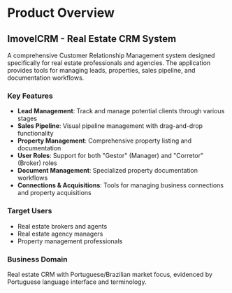 # Product Overview

## ImovelCRM - Real Estate CRM System

A comprehensive Customer Relationship Management system designed specifically for real estate professionals and agencies. The application provides tools for managing leads, properties, sales pipeline, and documentation workflows.

### Key Features
- **Lead Management**: Track and manage potential clients through various stages
- **Sales Pipeline**: Visual pipeline management with drag-and-drop functionality
- **Property Management**: Comprehensive property listing and documentation
- **User Roles**: Support for both "Gestor" (Manager) and "Corretor" (Broker) roles
- **Document Management**: Specialized property documentation workflows
- **Connections & Acquisitions**: Tools for managing business connections and property acquisitions

### Target Users
- Real estate brokers and agents
- Real estate agency managers
- Property management professionals

### Business Domain
Real estate CRM with Portuguese/Brazilian market focus, evidenced by Portuguese language interface and terminology.